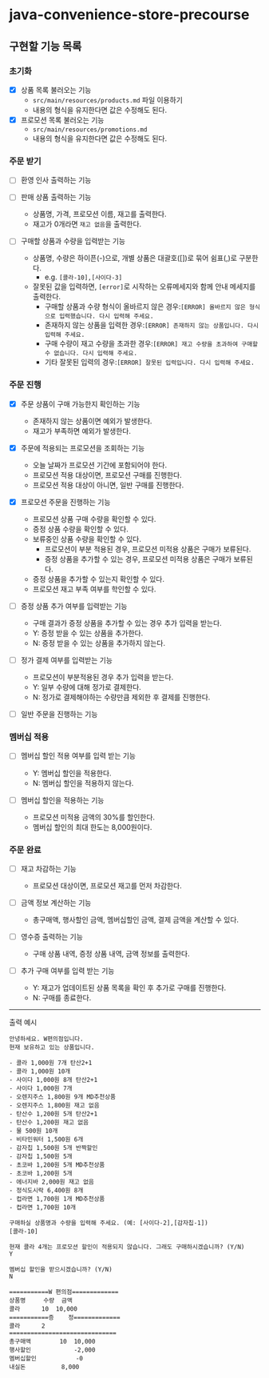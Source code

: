 # java-convenience-store-precourse

## 구현할 기능 목록

### 초기화

- [x] 상품 목록 불러오는 기능
    - `src/main/resources/products.md` 파일 이용하기
    - 내용의 형식을 유지한다면 값은 수정해도 된다.
- [x] 프로모션 목록 불러오는 기능
    - `src/main/resources/promotions.md`
    - 내용의 형식을 유지한다면 값은 수정해도 된다.

### 주문 받기

- [ ] 환영 인사 출력하는 기능

- [ ] 판매 상품 출력하는 기능
    - 상품명, 가격, 프로모션 이름, 재고를 출력한다.
    - 재고가 0개라면 `재고 없음`을 출력한다.

- [ ] 구매할 상품과 수량을 입력받는 기능
    - 상품명, 수량은 하이픈(-)으로, 개별 상품은 대괄호([])로 묶어 쉼표(,)로 구분한다.
        - e.g. `[콜라-10],[사이다-3]`
    - 잘못된 값을 입력하면, `[error]`로 시작하는 오류메세지와 함께 안내 메세지를 출력한다.
        - 구매할 상품과 수량 형식이 올바르지 않은 경우:`[ERROR] 올바르지 않은 형식으로 입력했습니다. 다시 입력해 주세요.`
        - 존재하지 않는 상품을 입력한 경우:`[ERROR] 존재하지 않는 상품입니다. 다시 입력해 주세요.`
        - 구매 수량이 재고 수량을 초과한 경우:`[ERROR] 재고 수량을 초과하여 구매할 수 없습니다. 다시 입력해 주세요.`
        - 기타 잘못된 입력의 경우:`[ERROR] 잘못된 입력입니다. 다시 입력해 주세요.`

### 주문 진행

- [x] 주문 상품이 구매 가능한지 확인하는 기능
    - 존재하지 않는 상품이면 예외가 발생한다.
    - 재고가 부족하면 예외가 발생한다.

- [x] 주문에 적용되는 프로모션을 조회하는 기능
    - 오늘 날짜가 프로모션 기간에 포함되어야 한다.
    - 프로모션 적용 대상이면, 프로모션 구매를 진행한다.
    - 프로모션 적용 대상이 아니면, 일반 구매를 진행한다.

- [x] 프로모션 주문을 진행하는 기능
    - 프로모션 상품 구매 수량을 확인할 수 있다.
    - 증정 상품 수량을 확인할 수 있다.
    - 보류중인 상품 수량을 확인할 수 있다.
        - 프로모션이 부분 적용된 경우, 프로모션 미적용 상품은 구매가 보류된다.
        - 증정 상품을 추가할 수 있는 경우, 프로모션 미적용 상품은 구매가 보류된다.
    - 증정 상품을 추가할 수 있는지 확인할 수 있다.
    - 프로모션 재고 부족 여부를 학인할 수 있다.

- [ ] 증정 상품 추가 여부를 입력받는 기능
    - 구매 결과가 증정 상품을 추가할 수 있는 경우 추가 입력을 받는다.
    - Y: 증정 받을 수 있는 상품을 추가한다.
    - N: 증정 받을 수 있는 상품을 추가하지 않는다.

- [ ] 정가 결제 여부를 입력받는 기능
    - 프로모션이 부분적용된 경우 추가 입력을 받는다.
    - Y: 일부 수량에 대해 정가로 결제한다.
    - N: 정가로 결제해야하는 수량만큼 제외한 후 결제를 진행한다.

- [ ] 일반 주문을 진행하는 기능

### 멤버십 적용

- [ ] 멤버십 할인 적용 여부를 입력 받는 기능
    - Y: 멤버십 할인을 적용한다.
    - N: 멤버십 할인을 적용하지 않는다.

- [ ] 멤버십 할인을 적용하는 기능
    - 프로모션 미적용 금액의 30%를 할인한다.
    - 멤버십 할인의 최대 한도는 8,000원이다.

### 주문 완료

- [ ] 재고 차감하는 기능
    - 프로모션 대상이면, 프로모션 재고를 먼저 차감한다.

- [ ] 금액 정보 계산하는 기능
    - 총구매액, 행사할인 금액, 멤버십할인 금액, 결제 금액을 계산할 수 있다.

- [ ] 영수증 출력하는 기능
    - 구매 상품 내역, 증정 상품 내역, 금액 정보를 출력한다.

- [ ] 추가 구매 여부를 입력 받는 기능
    - Y: 재고가 업데이트된 상품 목록을 확인 후 추가로 구매를 진행한다.
    - N: 구매를 종료한다.

---

출력 예시

```text
안녕하세요. W편의점입니다.
현재 보유하고 있는 상품입니다.

- 콜라 1,000원 7개 탄산2+1
- 콜라 1,000원 10개
- 사이다 1,000원 8개 탄산2+1
- 사이다 1,000원 7개
- 오렌지주스 1,800원 9개 MD추천상품
- 오렌지주스 1,800원 재고 없음
- 탄산수 1,200원 5개 탄산2+1
- 탄산수 1,200원 재고 없음
- 물 500원 10개
- 비타민워터 1,500원 6개
- 감자칩 1,500원 5개 반짝할인
- 감자칩 1,500원 5개
- 초코바 1,200원 5개 MD추천상품
- 초코바 1,200원 5개
- 에너지바 2,000원 재고 없음
- 정식도시락 6,400원 8개
- 컵라면 1,700원 1개 MD추천상품
- 컵라면 1,700원 10개

구매하실 상품명과 수량을 입력해 주세요. (예: [사이다-2],[감자칩-1])
[콜라-10]

현재 콜라 4개는 프로모션 할인이 적용되지 않습니다. 그래도 구매하시겠습니까? (Y/N)
Y

멤버십 할인을 받으시겠습니까? (Y/N)
N

===========W 편의점=============
상품명		수량	금액
콜라		10 	10,000
===========증	정=============
콜라		2
==============================
총구매액		10	10,000
행사할인			-2,000
멤버십할인			-0
내실돈			 8,000
```
